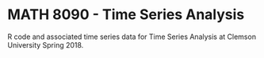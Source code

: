 # MATH 8090 - Time Series Analysis
R code and associated time series data for Time Series Analysis at Clemson University Spring 2018.

